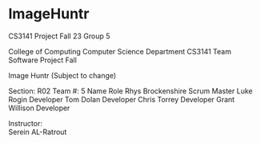 # ImageHuntr
CS3141 Project Fall 23 Group 5

College of Computing
Computer Science Department
CS3141 Team Software Project
Fall

Image Huntr (Subject to change)

Section: R02
Team #: 5
Name	Role
Rhys Brockenshire	Scrum Master
Luke Rogin	Developer
Tom Dolan	Developer
Chris Torrey	Developer
Grant Willison	Developer

Instructor: 	
Serein AL-Ratrout 

